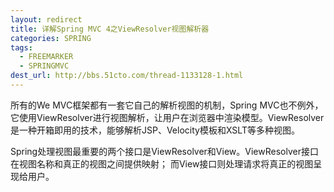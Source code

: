 ```yaml
---
layout: redirect
title: 详解Spring MVC 4之ViewResolver视图解析器
categories: SPRING
tags:
  - FREEMARKER
  - SPRINGMVC
dest_url: http://bbs.51cto.com/thread-1133128-1.html
---
```


所有的We MVC框架都有一套它自己的解析视图的机制，Spring MVC也不例外，它使用ViewResolver进行视图解析，让用户在浏览器中渲染模型。ViewResolver是一种开箱即用的技术，能够解析JSP、Velocity模板和XSLT等多种视图。

Spring处理视图最重要的两个接口是ViewResolver和View。ViewResolver接口在视图名称和真正的视图之间提供映射； 而View接口则处理请求将真正的视图呈现给用户。